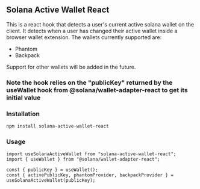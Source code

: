 ## Solana Active Wallet React

This is a react hook that detects a user's current active solana wallet on the client. It detects when a user has changed their active wallet inside a browser wallet extension.
The wallets currently supported are:
- Phantom
- Backpack

Support for other wallets will be added in the future.

### Note the hook relies on the "publicKey" returned by the useWallet hook from @solana/wallet-adapter-react to get its initial value

### Installation

```bash
npm install solana-active-wallet-react
```

### Usage

```tsx
import useSolanaActiveWallet from "solana-active-wallet-react";
import { useWallet } from "@solana/wallet-adapter-react";

const { publicKey } = useWallet();
const { activePublicKey, phantomProvider, backpackProvider } = useSolanaActiveWallet(publicKey);
```